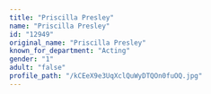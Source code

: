 ```yaml
---
title: "Priscilla Presley"
name: "Priscilla Presley"
id: "12949"
original_name: "Priscilla Presley"
known_for_department: "Acting"
gender: "1"
adult: "false"
profile_path: "/kCEeX9e3UqXclQuWyDTQOn0fuOQ.jpg"
---
```

